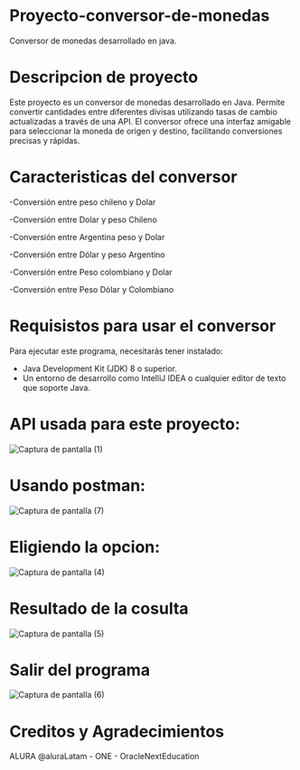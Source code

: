 # Proyecto-conversor-de-monedas
Conversor de monedas desarrollado en java.
# Descripcion de proyecto 
Este proyecto es un conversor de monedas desarrollado en Java. Permite convertir cantidades
entre diferentes divisas utilizando tasas de cambio actualizadas a través de una API.
El conversor ofrece una interfaz amigable para seleccionar la moneda de origen y destino, 
facilitando conversiones precisas y rápidas.
# Caracteristicas del conversor 
 -Conversión entre peso chileno y Dolar 
 
 -Conversión entre Dolar y peso Chileno
 
 -Conversión entre Argentina peso y Dolar 
 
 -Conversión entre Dólar y peso Argentino
 
 -Conversión entre Peso colombiano y Dolar
 
 -Conversión entre Peso Dólar y Colombiano

# Requisistos para usar el conversor
  Para ejecutar este programa, necesitarás tener instalado:

- Java Development Kit (JDK) 8 o superior.
- Un entorno de desarrollo como IntelliJ IDEA o cualquier editor de texto que soporte Java.
 # API usada para este proyecto:
 ![Captura de pantalla (1)](https://github.com/user-attachments/assets/f3d2bfe0-f721-4225-8daa-139f31e28622)
 # Usando postman:
 ![Captura de pantalla (7)](https://github.com/user-attachments/assets/7a829ddf-d2e4-4fae-92b0-cc6e193e1641)
 # Eligiendo la opcion:
 ![Captura de pantalla (4)](https://github.com/user-attachments/assets/5b0e777b-c83c-4b22-93ae-a5086f1309d3)
 # Resultado de la cosulta 
 ![Captura de pantalla (5)](https://github.com/user-attachments/assets/32a7a102-7344-4ba3-a6a5-4086ad6afe5d)
 # Salir del programa 
 ![Captura de pantalla (6)](https://github.com/user-attachments/assets/5dbe1513-bedc-490e-a31c-a298278f6675)
# Creditos y Agradecimientos 
ALURA @aluraLatam - ONE - OracleNextEducation



